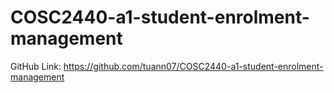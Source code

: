 # COSC2440-a1-student-enrolment-management

GitHub Link: https://github.com/tuann07/COSC2440-a1-student-enrolment-management
